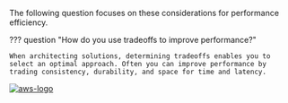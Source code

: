 The following question focuses on these considerations for performance efficiency.

??? question "How do you use tradeoffs to improve performance?"

    When architecting solutions, determining tradeoffs enables you to select an optimal approach. Often you can improve performance by trading consistency, durability, and space for time and latency.

<a href="https://docs.aws.amazon.com/wellarchitected/latest/framework/perf-tradeoffs.html">![aws-logo](https://img.shields.io/badge/Amazon_AWS-FF9900?style=for-the-badge&logo=amazonaws&logoColor=white)</a>